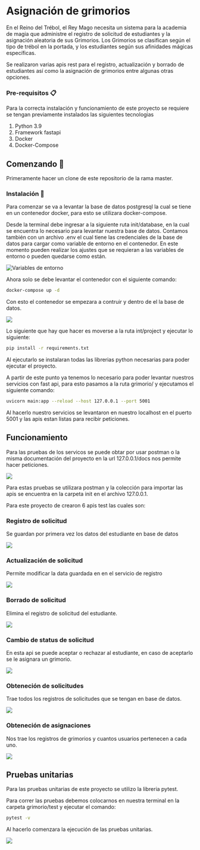 # Asignación de grimorios

En el Reino del Trébol, el Rey Mago necesita un sistema para la academia de magia que administre el registro de solicitud de estudiantes y la asignación aleatoria de sus Grimorios. Los Grimorios se clasifican según el tipo de trébol en la portada, y los estudiantes según sus afinidades mágicas específicas.

Se realizaron varias apis rest para el registro, actualización y borrado de estudiantes así como la asignación de grimorios entre algunas otras opciones.

### Pre-requisitos 📋

Para la correcta instalación y funcionamiento de este proyecto se requiere se tengan previamente instalados las siguientes tecnologias

<ol>
  <li>Python 3.9</li>
  <li>Framework fastapi</li>
  <li>Docker</li>
  <li>Docker-Compose</li>
</ol>

## Comenzando 🚀

Primeramente hacer un clone de este repositorio de la rama master.

### Instalación 🔧

Para comenzar se va a levantar la base de datos postgresql la cual se tiene en un contenedor docker, para esto se utilizara docker-compose.

Desde la terminal debe ingresar a la siguiente ruta init/database, en la cual se encuentra lo necesario para levantar nuestra base de datos. Contamos también con un archivo .env el cual tiene las credenciales de la base de datos para cargar como variable de entorno en el contenedor. En este momento pueden realizar los ajustes que se requieran a las variables de entorno o pueden quedarse como están.

<img src="https://gitlab.com/prueba_ia/grimonios/-/raw/main/readme_images/docker_env.png?ref_type=heads" alt="Variables de entorno" caption="Variables de entorno docker">

Ahora solo se debe levantar el contenedor con el siguiente comando:

```bash
docker-compose up -d
```

Con esto el contenedor se empezara a contruir y dentro de el la base de datos.

<img src="https://gitlab.com/prueba_ia/grimonios/-/raw/main/readme_images/docker_db.png?ref_type=heads">

Lo siguiente que hay que hacer es moverse a la ruta int/project y ejecutar lo siguiente:

```bash
pip install -r requirements.txt
```

Al ejecutarlo se instalaran todas las librerias python necesarias para poder ejecutar el proyecto.

A partir de este punto ya tenemos lo necesario para poder levantar nuestros servicios con fast api, para esto pasamos a la ruta grimorio/ y ejecutamos el siguiente comando:

```bash
uvicorn main:app --reload --host 127.0.0.1 --port 5001
```

Al hacerlo nuestro servicios se levantaron en nuestro localhost en el puerto 5001 y las apis estan listas para recibir peticiones.

## Funcionamiento

Para las pruebas de los servicos se puede obtar por usar postman o la misma documentación del proyecto en la url 127.0.0.1/docs nos permite hacer peticiones.

<img src="https://gitlab.com/prueba_ia/grimonios/-/raw/main/readme_images/Apis.png">

Para estas pruebas se utilizara postman y la colección para importar las apis se encuentra en la carpeta init en el archivo 127.0.0.1.

Para este proyecto de crearon 6 apis test las cuales son:

### Registro de solicitud

Se guardan por primera vez los datos del estudiante en base de datos

<img src="https://gitlab.com/prueba_ia/grimonios/-/raw/main/readme_images/registro.png">

### Actualización de solicitud

Permite modificar la data guardada en en el servicio de registro

<img src="https://gitlab.com/prueba_ia/grimonios/-/raw/main/readme_images/update.png">

### Borrado de solicitud

Elimina el registro de solicitud del estudiante.

<img src="https://gitlab.com/prueba_ia/grimonios/-/raw/main/readme_images/borrado.png">

### Cambio de status de solicitud

En esta api se puede aceptar o rechazar al estudiante, en caso de aceptarlo se le asignara un grimorio.

<img src="https://gitlab.com/prueba_ia/grimonios/-/raw/main/readme_images/status.png">

### Obteneción de solicitudes

Trae todos los registros de solicitudes que se tengan en base de datos.

<img src="https://gitlab.com/prueba_ia/grimonios/-/raw/main/readme_images/get_solicitudes.png">

### Obteneción de asignaciones

Nos trae los registros de grimorios y cuantos usuarios pertenecen a cada uno.

<img src="https://gitlab.com/prueba_ia/grimonios/-/raw/main/readme_images/get_grimorios.png">

## Pruebas unitarias

Para las pruebas unitarias de este proyecto se utilizo la libreria pytest.

Para correr las pruebas debemos colocarnos en nuestra terminal en la carpeta grimorio/test y ejecutar el comando:

```bash
pytest -v
```
Al hacerlo comenzara la ejecución de las pruebas unitarias.

<img src="https://gitlab.com/prueba_ia/grimonios/-/raw/main/readme_images/unit_test.png">